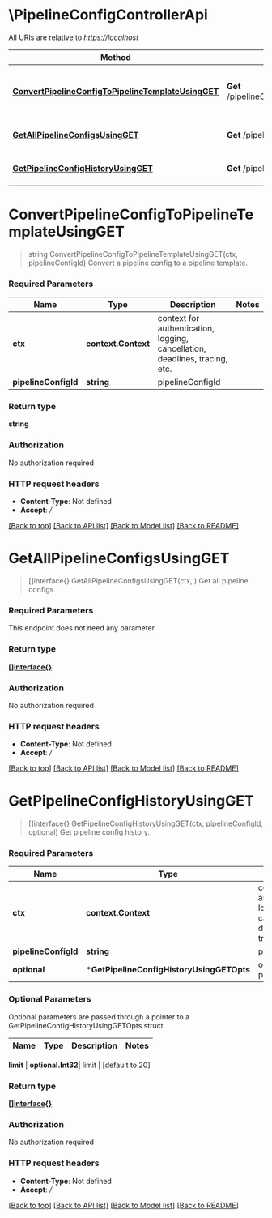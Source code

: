 # \PipelineConfigControllerApi

All URIs are relative to *https://localhost*

Method | HTTP request | Description
------------- | ------------- | -------------
[**ConvertPipelineConfigToPipelineTemplateUsingGET**](PipelineConfigControllerApi.md#ConvertPipelineConfigToPipelineTemplateUsingGET) | **Get** /pipelineConfigs/{pipelineConfigId}/convertToTemplate | Convert a pipeline config to a pipeline template.
[**GetAllPipelineConfigsUsingGET**](PipelineConfigControllerApi.md#GetAllPipelineConfigsUsingGET) | **Get** /pipelineConfigs | Get all pipeline configs.
[**GetPipelineConfigHistoryUsingGET**](PipelineConfigControllerApi.md#GetPipelineConfigHistoryUsingGET) | **Get** /pipelineConfigs/{pipelineConfigId}/history | Get pipeline config history.


# **ConvertPipelineConfigToPipelineTemplateUsingGET**
> string ConvertPipelineConfigToPipelineTemplateUsingGET(ctx, pipelineConfigId)
Convert a pipeline config to a pipeline template.

### Required Parameters

Name | Type | Description  | Notes
------------- | ------------- | ------------- | -------------
 **ctx** | **context.Context** | context for authentication, logging, cancellation, deadlines, tracing, etc.
  **pipelineConfigId** | **string**| pipelineConfigId | 

### Return type

**string**

### Authorization

No authorization required

### HTTP request headers

 - **Content-Type**: Not defined
 - **Accept**: */*

[[Back to top]](#) [[Back to API list]](../README.md#documentation-for-api-endpoints) [[Back to Model list]](../README.md#documentation-for-models) [[Back to README]](../README.md)

# **GetAllPipelineConfigsUsingGET**
> []interface{} GetAllPipelineConfigsUsingGET(ctx, )
Get all pipeline configs.

### Required Parameters
This endpoint does not need any parameter.

### Return type

[**[]interface{}**](interface{}.md)

### Authorization

No authorization required

### HTTP request headers

 - **Content-Type**: Not defined
 - **Accept**: */*

[[Back to top]](#) [[Back to API list]](../README.md#documentation-for-api-endpoints) [[Back to Model list]](../README.md#documentation-for-models) [[Back to README]](../README.md)

# **GetPipelineConfigHistoryUsingGET**
> []interface{} GetPipelineConfigHistoryUsingGET(ctx, pipelineConfigId, optional)
Get pipeline config history.

### Required Parameters

Name | Type | Description  | Notes
------------- | ------------- | ------------- | -------------
 **ctx** | **context.Context** | context for authentication, logging, cancellation, deadlines, tracing, etc.
  **pipelineConfigId** | **string**| pipelineConfigId | 
 **optional** | ***GetPipelineConfigHistoryUsingGETOpts** | optional parameters | nil if no parameters

### Optional Parameters
Optional parameters are passed through a pointer to a GetPipelineConfigHistoryUsingGETOpts struct

Name | Type | Description  | Notes
------------- | ------------- | ------------- | -------------

 **limit** | **optional.Int32**| limit | [default to 20]

### Return type

[**[]interface{}**](interface{}.md)

### Authorization

No authorization required

### HTTP request headers

 - **Content-Type**: Not defined
 - **Accept**: */*

[[Back to top]](#) [[Back to API list]](../README.md#documentation-for-api-endpoints) [[Back to Model list]](../README.md#documentation-for-models) [[Back to README]](../README.md)

